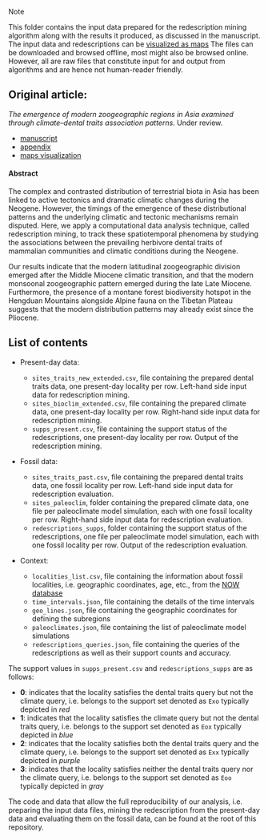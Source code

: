 > [!NOTE]
> This folder contains the input data prepared for the redescription mining algorithm along with the results it produced, as discussed in the manuscript.
> The input data and redescriptions can be [visualized as maps](https://zliobaite.github.io/redescription-asia-neogene/)
> The files can be downloaded and browsed offline, most might also be browsed online. However, all are raw files that constitute input for and output from algorithms and are hence not human-reader friendly.

## Original article:
*The emergence of modern zoogeographic regions in Asia examined through climate–dental traits association patterns*. Under review.

- [manuscript](./manuscript.pdf)
- [appendix](./appendix.pdf)
- [maps visualization](https://zliobaite.github.io/redescription-asia-neogene/)

#### Abstract
The complex and contrasted distribution of terrestrial biota in Asia has been linked to active tectonics and dramatic climatic changes during the Neogene.
However, the timings of the emergence of these distributional patterns and the underlying climatic and tectonic mechanisms remain disputed. 
Here, we apply a computational data analysis technique, called redescription mining, to track these spatiotemporal phenomena by studying the associations between the prevailing herbivore dental traits of mammalian communities and climatic conditions during the Neogene. 

Our results indicate that the modern latitudinal zoogeographic division emerged after the Middle Miocene climatic transition, and that the modern monsoonal zoogeographic pattern emerged during the late Late Miocene.
Furthermore, the presence of a montane forest biodiversity hotspot in the Hengduan Mountains alongside Alpine fauna on the Tibetan Plateau suggests that the modern distribution patterns may already exist since the Pliocene.

## List of contents

- Present-day data:
    - `sites_traits_new_extended.csv`, file containing the prepared dental traits data, one present-day locality per row. Left-hand side input data for redescription mining.
    - `sites_bioclim_extended.csv`, file containing the prepared climate data, one present-day locality per row. Right-hand side input data for redescription mining.
    - `supps_present.csv`, file containing the support status of the redescriptions, one present-day locality per row. Output of the redescription mining.


- Fossil data:
    - `sites_traits_past.csv`, file containing the prepared dental traits data, one fossil locality per row. Left-hand side input data for redescription evaluation.
    - `sites_paleoclim`, folder containing the prepared climate data, one file per paleoclimate model simulation, each with one fossil locality per row. Right-hand side input data for redescription evaluation.
    - `redescriptions_supps`, folder containing the support status of the redescriptions, one file per paleoclimate model simulation, each with one fossil locality per row. Output of the redescription evaluation.
 

- Context:
    - `localities_list.csv`, file containing the information about fossil localities, i.e. geographic coordinates, age, etc., from the [NOW database](https://nowdatabase.luomus.fi/)
    - `time_intervals.json`, file containing the details of the time intervals
    - `geo_lines.json`, file containing the geographic coordinates for defining the subregions
    - `paleoclimates.json`, file containing the list of paleoclimate model simulations
    - `redescriptions_queries.json`, file containing the queries of the redescriptions as well as their support counts and accuracy. 
    

The support values in `supps_present.csv` and `redescriptions_supps` are as follows:
- **0**: indicates that the locality satisfies the dental traits query but not the climate query, i.e. belongs to the support set denoted as `Exo` typically depicted in *red*
- **1**: indicates that the locality satisfies the climate query but not the dental traits query, i.e. belongs to the support set denoted as `Eox` typically depicted in *blue*
- **2**: indicates that the locality satisfies both the dental traits query and the climate query, i.e. belongs to the support set denoted as `Exx` typically depicted in *purple*
- **3**: indicates that the locality satisfies neither the dental traits query nor the climate query, i.e. belongs to the support set denoted as `Eoo` typically depicted in *gray*


The code and data that allow the full reproducibility of our analysis, i.e. preparing the input data files, mining the redescription from the present-day data and evaluating them on the fossil data, can be found at the root of this repository.
